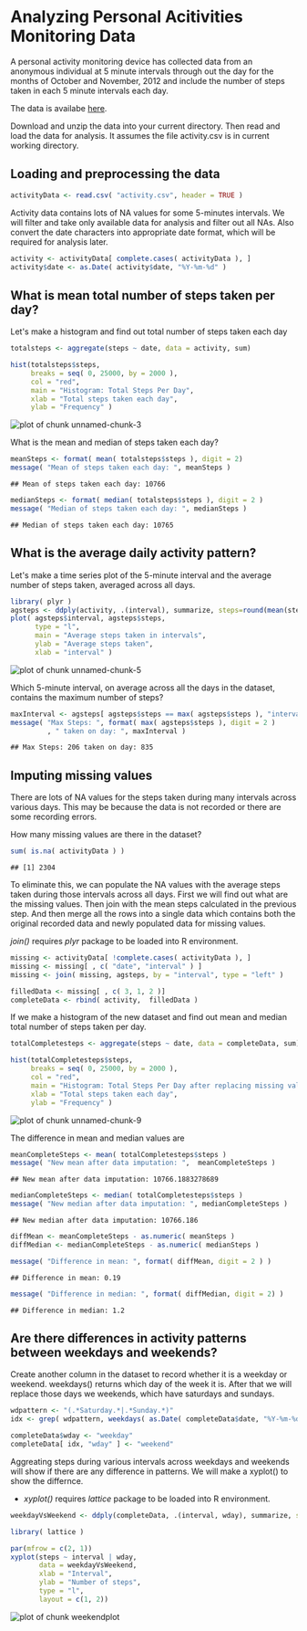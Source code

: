 Analyzing Personal Acitivities Monitoring Data
==============================================

A personal activity monitoring device has collected data from an anonymous individual at 5 minute intervals through out the day for the months of October and November, 2012 and include the number of steps taken in each 5 minute intervals each day.

The data is availabe [here](https://d396qusza40orc.cloudfront.net/repdata%2Fdata%2Factivity.zip).

Download and unzip the data into your current directory. Then read and load the data for analysis. It assumes the file activity.csv is in current working directory.

## Loading and preprocessing the data


```r
activityData <- read.csv( "activity.csv", header = TRUE )
```

Activity data contains lots of NA values for some 5-minutes intervals. We will filter and take only available data for analysis and filter out all NAs. Also convert the date characters into appropriate date format, which will be required for analysis later.


```r
activity <- activityData[ complete.cases( activityData ), ]
activity$date <- as.Date( activity$date, "%Y-%m-%d" )
```

## What is mean total number of steps taken per day?

Let's make a histogram and find out total number of steps taken each day

```r
totalsteps <- aggregate(steps ~ date, data = activity, sum)

hist(totalsteps$steps,
     breaks = seq( 0, 25000, by = 2000 ),
     col = "red",
     main = "Histogram: Total Steps Per Day",
     xlab = "Total steps taken each day",
     ylab = "Frequency" )
```

![plot of chunk unnamed-chunk-3](figure/unnamed-chunk-3.png) 

What is the mean and median of steps taken each day?

```r
meanSteps <- format( mean( totalsteps$steps ), digit = 2)
message( "Mean of steps taken each day: ", meanSteps )
```

```
## Mean of steps taken each day: 10766
```

```r
medianSteps <- format( median( totalsteps$steps ), digit = 2 )
message( "Median of steps taken each day: ", medianSteps )
```

```
## Median of steps taken each day: 10765
```

## What is the average daily activity pattern?

Let's make a time series plot of the 5-minute interval and the average number of steps taken, averaged across all days.


```r
library( plyr )
agsteps <- ddply(activity, .(interval), summarize, steps=round(mean(steps), 3))
plot( agsteps$interval, agsteps$steps, 
      type = "l",
      main = "Average steps taken in intervals",
      ylab = "Average steps taken",
      xlab = "interval" )
```

![plot of chunk unnamed-chunk-5](figure/unnamed-chunk-5.png) 

Which 5-minute interval, on average across all the days in the dataset, contains the maximum number of steps?


```r
maxInterval <- agsteps[ agsteps$steps == max( agsteps$steps ), "interval" ]
message( "Max Steps: ", format( max( agsteps$steps ), digit = 2 )
         , " taken on day: ", maxInterval )
```

```
## Max Steps: 206 taken on day: 835
```

## Imputing missing values

There are lots of NA values for the steps taken during many intervals across various days. This may be because the data is not recorded or there are some recording errors. 

How many missing values are there in the dataset?

```r
sum( is.na( activityData ) )
```

```
## [1] 2304
```

To eliminate this, we can populate the NA values with the average steps taken during those intervals across all days. First we will find out what are the missing values. Then join with the mean steps calculated in the previous step. And then merge all the rows into a single data which contains both the original recorded data and newly populated data for missing values.

_join()_ requires _plyr_ package to be loaded into R environment. 


```r
missing <- activityData[ !complete.cases( activityData ), ]
missing <- missing[ , c( "date", "interval" ) ]
missing <- join( missing, agsteps, by = "interval", type = "left" ) 

filledData <- missing[ , c( 3, 1, 2 )] 
completeData <- rbind( activity,  filledData )
```

If we make a histogram of the new dataset and find out mean and median total number of steps taken per day.

```r
totalCompletesteps <- aggregate(steps ~ date, data = completeData, sum)

hist(totalCompletesteps$steps,
     breaks = seq( 0, 25000, by = 2000 ),
     col = "red",
     main = "Histogram: Total Steps Per Day after replacing missing values",
     xlab = "Total steps taken each day",
     ylab = "Frequency" )
```

![plot of chunk unnamed-chunk-9](figure/unnamed-chunk-9.png) 

The difference in mean and median values are 


```r
meanCompleteSteps <- mean( totalCompletesteps$steps )
message( "New mean after data imputation: ",  meanCompleteSteps )
```

```
## New mean after data imputation: 10766.1883278689
```

```r
medianCompleteSteps <- median( totalCompletesteps$steps )
message( "New median after data imputation: ", medianCompleteSteps )
```

```
## New median after data imputation: 10766.186
```


```r
diffMean <- meanCompleteSteps - as.numeric( meanSteps )
diffMedian <- medianCompleteSteps - as.numeric( medianSteps )

message( "Difference in mean: ", format( diffMean, digit = 2 ) )
```

```
## Difference in mean: 0.19
```

```r
message( "Difference in median: ", format( diffMedian, digit = 2) )
```

```
## Difference in median: 1.2
```

## Are there differences in activity patterns between weekdays and weekends?

Create another column in the dataset to record whether it is a weekday or weekend. weekdays() returns which day of the week it is. After that we will replace those days we weekends, which have saturdays and sundays.


```r
wdpattern <- "(.*Saturday.*|.*Sunday.*)"
idx <- grep( wdpattern, weekdays( as.Date( completeData$date, "%Y-%m-%d" ) ) )

completeData$wday <- "weekday"
completeData[ idx, "wday" ] <- "weekend"
```

Aggreating steps during various intervals across weekdays and weekends will show if there are any difference in patterns. We will make a xyplot() to show the differnce.
* _xyplot()_ requires _lattice_ package to be loaded into R environment. 


```r
weekdayVsWeekend <- ddply(completeData, .(interval, wday), summarize, steps=round(mean(steps), 3))

library( lattice )

par(mfrow = c(2, 1))
xyplot(steps ~ interval | wday, 
       data = weekdayVsWeekend,
       xlab = "Interval",
       ylab = "Number of steps",
       type = "l", 
       layout = c(1, 2))
```

![plot of chunk weekendplot](figure/weekendplot.png) 
